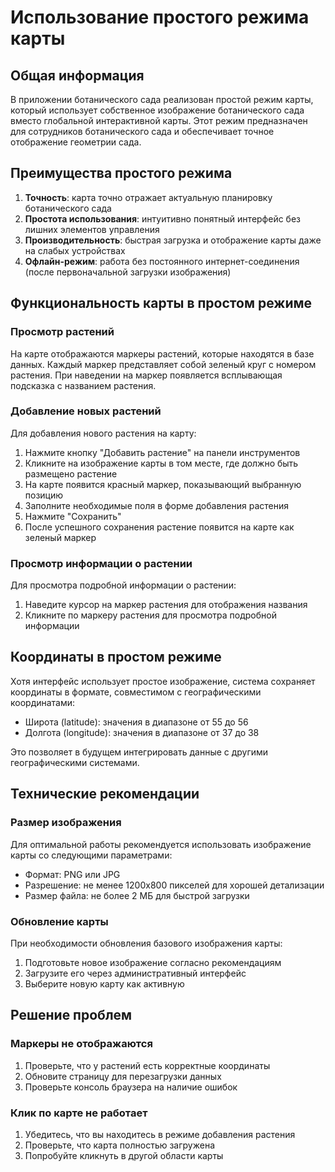# Использование простого режима карты

## Общая информация

В приложении ботанического сада реализован простой режим карты, который использует собственное изображение ботанического сада вместо глобальной интерактивной карты. Этот режим предназначен для сотрудников ботанического сада и обеспечивает точное отображение геометрии сада.

## Преимущества простого режима

1. **Точность**: карта точно отражает актуальную планировку ботанического сада
2. **Простота использования**: интуитивно понятный интерфейс без лишних элементов управления
3. **Производительность**: быстрая загрузка и отображение карты даже на слабых устройствах
4. **Офлайн-режим**: работа без постоянного интернет-соединения (после первоначальной загрузки изображения)

## Функциональность карты в простом режиме

### Просмотр растений

На карте отображаются маркеры растений, которые находятся в базе данных. Каждый маркер представляет собой зеленый круг с номером растения. При наведении на маркер появляется всплывающая подсказка с названием растения.

### Добавление новых растений

Для добавления нового растения на карту:

1. Нажмите кнопку "Добавить растение" на панели инструментов
2. Кликните на изображение карты в том месте, где должно быть размещено растение
3. На карте появится красный маркер, показывающий выбранную позицию
4. Заполните необходимые поля в форме добавления растения
5. Нажмите "Сохранить"
6. После успешного сохранения растение появится на карте как зеленый маркер

### Просмотр информации о растении

Для просмотра подробной информации о растении:

1. Наведите курсор на маркер растения для отображения названия
2. Кликните по маркеру растения для просмотра подробной информации

## Координаты в простом режиме

Хотя интерфейс использует простое изображение, система сохраняет координаты в формате, совместимом с географическими координатами:

- Широта (latitude): значения в диапазоне от 55 до 56
- Долгота (longitude): значения в диапазоне от 37 до 38

Это позволяет в будущем интегрировать данные с другими географическими системами.

## Технические рекомендации

### Размер изображения

Для оптимальной работы рекомендуется использовать изображение карты со следующими параметрами:

- Формат: PNG или JPG
- Разрешение: не менее 1200x800 пикселей для хорошей детализации
- Размер файла: не более 2 МБ для быстрой загрузки

### Обновление карты

При необходимости обновления базового изображения карты:

1. Подготовьте новое изображение согласно рекомендациям
2. Загрузите его через административный интерфейс
3. Выберите новую карту как активную

## Решение проблем

### Маркеры не отображаются

1. Проверьте, что у растений есть корректные координаты
2. Обновите страницу для перезагрузки данных
3. Проверьте консоль браузера на наличие ошибок

### Клик по карте не работает

1. Убедитесь, что вы находитесь в режиме добавления растения
2. Проверьте, что карта полностью загружена
3. Попробуйте кликнуть в другой области карты
